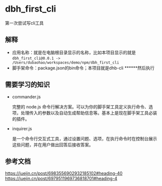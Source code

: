 # dbh_first_cli
第一次尝试写cli工具
## 解释
- 应用名称：就是在电脑根目录显示的名称，比如本项目显示的就是`dbh_first_cli@0.0.1 -> /Users/dubaohao/workspaces/demo/npm/dbh_first_cli`
- 脚手架命令：package.json的bin命令；本项目就是dhb-cli ******然后执行


## 需要学习的知识
- commander.js

  完整的 node.js 命令行解决方案。可以为你的脚手架工具定义执行命令、选项，处理传入的参数以及自动生成帮助信息等。基本上是现在脚手架工具必装的插件。
- inquirer.js

  是一个命令行交互式工具，通过设置问题、选项，在执行命令时在控制台展示这些问题，并在用户做出回答后接收答案。

## 参考文档
https://juejin.cn/post/6983556902932185102#heading-40
https://juejin.cn/post/6979511969736818701#heading-4